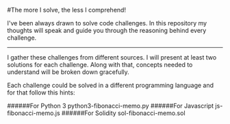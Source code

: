 
#The more I solve, the less I comprehend!

I've been always drawn to solve code challenges. In this repository my thoughts will speak and guide you through the reasoning behind every challenge.
___________
I gather these challenges from different sources. I will present at least two solutions for each challenge. Along with that, concepts needed to understand will be broken down gracefully.

Each challenge could be solved in a different programming language and for that follow this hints:

######For Python 3 
python3-fibonacci-memo.py
######For Javascript
js-fibonacci-memo.js
######For Solidity
sol-fibonacci-memo.sol